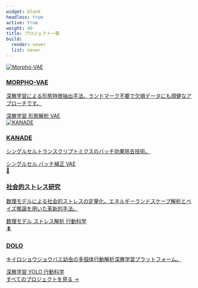 ```yaml
---
widget: blank
headless: true
active: true
weight: 40
title: プロジェクト一覧
build:
  render: never
  list: never
---
```


<div id="projects"></div>

<div class="home-project-gallery">

<a class="home-project-item" href='{{< relref "project/_index.md" >}}#morphovae'>
  <div class="home-project-image">
    <img src="/images/projects/morpho-vae.jpg" alt="Morpho-VAE">
  </div>
  <div class="home-project-content">
    <h3>MORPHO-VAE</h3>
    <p>深層学習による形態特徴抽出手法。ランドマーク不要で欠損データにも頑健なアプローチです。</p>
    <div class="project-tags">
      <span class="tag">深層学習</span>
      <span class="tag">形態解析</span>
      <span class="tag">VAE</span>
    </div>
  </div>
</a>

<a class="home-project-item" href='{{< relref "project/_index.md" >}}#kanade'>
  <div class="home-project-image">
    <img src="/images/projects/kanade.png" alt="KANADE">
  </div>
  <div class="home-project-content">
    <h3>KANADE</h3>
    <p>シングルセルトランスクリプトミクスのバッチ効果除去技術。</p>
    <div class="project-tags">
      <span class="tag">シングルセル</span>
      <span class="tag">バッチ補正</span>
      <span class="tag">VAE</span>
    </div>
  </div>
</a>

<a class="home-project-item" href='{{< relref "project/_index.md" >}}#stress'>
  <div class="home-project-image">
    <div class="placeholder-image">
      <div class="icon">🧠</div>
    </div>
  </div>
  <div class="home-project-content">
    <h3>社会的ストレス研究</h3>
    <p>数理モデルによる社会的ストレスの定量化。エネルギーランドスケープ解析とベイズ推論を用いた革新的手法。</p>
    <div class="project-tags">
      <span class="tag">数理モデル</span>
      <span class="tag">ストレス解析</span>
      <span class="tag">行動科学</span>
    </div>
  </div>
</a>

<a class="home-project-item" href='{{< relref "project/_index.md" >}}#dolo'>
  <div class="home-project-image">
    <div class="placeholder-image">
      <div class="icon">🪰</div>
    </div>
  </div>
  <div class="home-project-content">
    <h3>DOLO</h3>
    <p>キイロショウジョウバエ幼虫の多個体行動解析深層学習プラットフォーム。</p>
    <div class="project-tags">
      <span class="tag">深層学習</span>
      <span class="tag">YOLO</span>
      <span class="tag">行動科学</span>
    </div>
  </div>
</a>

</div>

<div class="view-all-projects">
  <a href='{{< relref "project/_index.md" >}}'>すべてのプロジェクトを見る →</a>
</div>